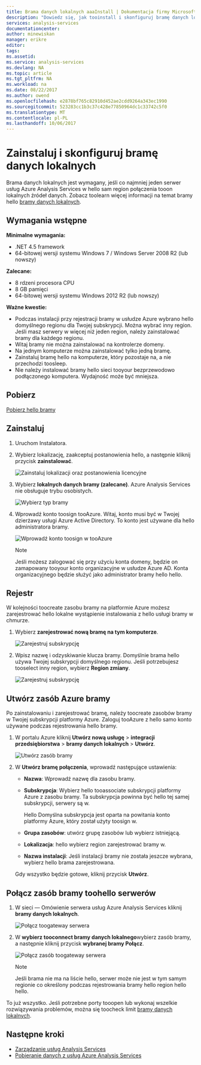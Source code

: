 ```yaml
---
title: Brama danych lokalnych aaaInstall | Dokumentacja firmy Microsoft
description: "Dowiedz się, jak tooinstall i skonfiguruj bramę danych lokalnego."
services: analysis-services
documentationcenter: 
author: minewiskan
manager: erikre
editor: 
tags: 
ms.assetid: 
ms.service: analysis-services
ms.devlang: NA
ms.topic: article
ms.tgt_pltfrm: NA
ms.workload: na
ms.date: 08/22/2017
ms.author: owend
ms.openlocfilehash: e2878bf765c82910d452ae2cdd9264a343ec1990
ms.sourcegitcommit: 523283cc1b3c37c428e77850964dc1c33742c5f0
ms.translationtype: MT
ms.contentlocale: pl-PL
ms.lasthandoff: 10/06/2017
---
```

# <a name="install-and-configure-an-on-premises-data-gateway"></a>Zainstaluj i skonfiguruj bramę danych lokalnych
Brama danych lokalnych jest wymagany, jeśli co najmniej jeden serwer usług Azure Analysis Services w hello sam region połączenia tooon lokalnych źródeł danych. Zobacz toolearn więcej informacji na temat bramy hello [bramy danych lokalnych](analysis-services-gateway.md).

## <a name="prerequisites"></a>Wymagania wstępne
**Minimalne wymagania:**

* .NET 4.5 framework
* 64-bitowej wersji systemu Windows 7 / Windows Server 2008 R2 (lub nowszy)

**Zalecane:**

* 8 rdzeni procesora CPU
* 8 GB pamięci
* 64-bitowej wersji systemu Windows 2012 R2 (lub nowszy)

**Ważne kwestie:**

* Podczas instalacji przy rejestracji bramy w usłudze Azure wybrano hello domyślnego regionu dla Twojej subskrypcji. Można wybrać inny region. Jeśli masz serwery w więcej niż jeden region, należy zainstalować bramy dla każdego regionu. 
* Witaj bramy nie można zainstalować na kontrolerze domeny.
* Na jednym komputerze można zainstalować tylko jedną bramę.
* Zainstaluj bramę hello na komputerze, który pozostaje na, a nie przechodzi toosleep.
* Nie należy instalować bramy hello sieci tooyour bezprzewodowo podłączonego komputera. Wydajność może być mniejsza.


## <a name="download"></a>Pobierz
 [Pobierz hello bramy](https://aka.ms/azureasgateway)

## <a name="install"></a>Zainstaluj

1. Uruchom Instalatora.

2. Wybierz lokalizację, zaakceptuj postanowienia hello, a następnie kliknij przycisk **zainstalować**.

   ![Zainstaluj lokalizacji oraz postanowienia licencyjne](media/analysis-services-gateway-install/aas-gateway-installer-accept.png)

3. Wybierz **lokalnych danych bramy (zalecane)**. Azure Analysis Services nie obsługuje trybu osobistych.

   ![Wybierz typ bramy](media/analysis-services-gateway-install/aas-gateway-installer-shared.png)

4. Wprowadź konto toosign tooAzure. Witaj, konto musi być w Twojej dzierżawy usługi Azure Active Directory. To konto jest używane dla hello administratora bramy. 

   ![Wprowadź konto toosign w tooAzure](media/analysis-services-gateway-install/aas-gateway-installer-account.png)

   > [!NOTE]
   > Jeśli możesz zalogować się przy użyciu konta domeny, będzie on zamapowany tooyour konto organizacyjne w usłudze Azure AD. Konta organizacyjnego będzie służyć jako administrator bramy hello hello.

## <a name="register"></a>Rejestr
W kolejności toocreate zasobu bramy na platformie Azure możesz zarejestrować hello lokalne wystąpienie instalowania z hello usługi bramy w chmurze. 

1.  Wybierz **zarejestrować nową bramę na tym komputerze**.

    ![Zarejestruj subskrypcję](media/analysis-services-gateway-install/aas-gateway-register-new.png)

2. Wpisz nazwę i odzyskiwanie klucza bramy. Domyślnie brama hello używa Twojej subskrypcji domyślnego regionu. Jeśli potrzebujesz tooselect inny region, wybierz **Region zmiany**.

   ![Zarejestruj subskrypcję](media/analysis-services-gateway-install/aas-gateway-register-name.png)


## <a name="create-resource"></a>Utwórz zasób Azure bramy
Po zainstalowaniu i zarejestrować bramę, należy toocreate zasobów bramy w Twojej subskrypcji platformy Azure. Zaloguj tooAzure z hello samo konto używane podczas rejestrowania hello bramy.

1. W portalu Azure kliknij **Utwórz nową usługę** > **integracji przedsiębiorstwa** > **bramy danych lokalnych** > **Utwórz**.

   ![Utwórz zasób bramy](media/analysis-services-gateway-install/aas-gateway-new-azure-resource.png)

2. W **Utwórz bramę połączenia**, wprowadź następujące ustawienia:

    * **Nazwa**: Wprowadź nazwę dla zasobu bramy. 

    * **Subskrypcja**: Wybierz hello tooassociate subskrypcji platformy Azure z zasobu bramy. 
    Ta subskrypcja powinna być hello tej samej subskrypcji, serwery są w.
   
      Hello Domyślna subskrypcja jest oparta na powitania konto platformy Azure, który został użyty toosign w.

    * **Grupa zasobów**: utwórz grupę zasobów lub wybierz istniejącą.

    * **Lokalizacja**: hello wybierz region zarejestrować bramy w.

    * **Nazwa instalacji**: Jeśli instalacji bramy nie została jeszcze wybrana, wybierz hello brama zarejestrowana. 

    Gdy wszystko będzie gotowe, kliknij przycisk **Utwórz**.

## <a name="connect-servers"></a>Połącz zasób bramy toohello serwerów

1. W sieci — Omówienie serwera usług Azure Analysis Services kliknij **bramy danych lokalnych**.

   ![Połącz toogateway serwera](media/analysis-services-gateway-install/aas-gateway-connect-server.png)

2. W **wybierz tooconnect bramy danych lokalnego**wybierz zasób bramy, a następnie kliknij przycisk **wybranej bramy Połącz**.

   ![Połącz zasób toogateway serwera](media/analysis-services-gateway-install/aas-gateway-connect-resource.png)

    > [!NOTE]
    > Jeśli brama nie ma na liście hello, serwer może nie jest w tym samym regionie co określony podczas rejestrowania bramy hello region hello hello. 

To już wszystko. Jeśli potrzebne porty tooopen lub wykonaj wszelkie rozwiązywania problemów, można się toocheck limit [bramy danych lokalnych](analysis-services-gateway.md).

## <a name="next-steps"></a>Następne kroki
* [Zarządzanie usług Analysis Services](analysis-services-manage.md)   
* [Pobieranie danych z usług Azure Analysis Services](analysis-services-connect.md)
